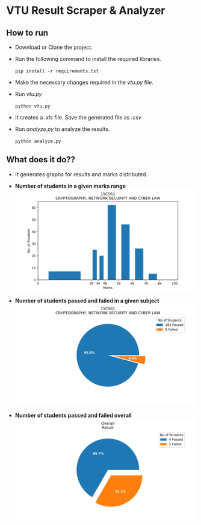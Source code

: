 # VTU Result Scraper & Analyzer

## How to run
* Download or Clone the project.
* Run the following command to install the required libraries.

    ```pip install -r requirements.txt```
* Make the necessary changes required in the _vtu.py_ file.
* Run _vtu.py_

    ```python vtu.py```
* It creates a _.xls_ file. Save the generated file as _.csv_
* Run _analyze.py_ to analyze the results.

    ```python analyze.py```
    
## What does it do??
 * It generates graphs for results and marks distributed.
 
 - **Number of students in a given marks range**
 ![Alt text](https://raw.githubusercontent.com/iamvinitk/VTU-Analysis/master/15CS61-bar.png "Optional title")
 
 - **Number of students passed and failed in a given subject**
 ![Alt text](https://raw.githubusercontent.com/iamvinitk/VTU-Analysis/master/15CS61.png "Optional title")
 
 - **Number of students passed and failed overall**
 ![Alt text](https://raw.githubusercontent.com/iamvinitk/VTU-Analysis/master/Overall.png "Optional title")
   
